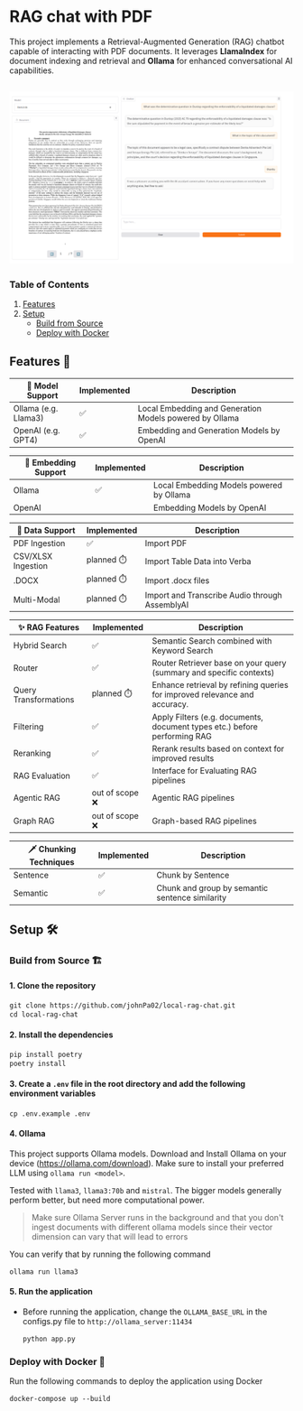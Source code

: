 # RAG chat with PDF
This project implements a Retrieval-Augmented Generation (RAG) chatbot capable of interacting with PDF documents. It leverages **LlamaIndex** for document indexing and retrieval and **Ollama** for enhanced conversational AI capabilities.

![img.png](img/img.png)
---
### Table of Contents
1. [Features](#features-)
2. [Setup](#setup-)
    - [Build from Source](#build-from-source-)
    - [Deploy with Docker](#deploy-with-docker-)

## Features 🚀

| 🤖 Model Support                  | Implemented | Description                                             |
| --------------------------------- | ---------- | ------------------------------------------------------- |
| Ollama (e.g. Llama3)              | ✅         | Local Embedding and Generation Models powered by Ollama |
| OpenAI (e.g. GPT4)                | ✅         | Embedding and Generation Models by OpenAI               |

| 🤖 Embedding Support | Implemented | Description                              |
| -------------------- | ---------- | ---------------------------------------- |
| Ollama               | ✅         | Local Embedding Models powered by Ollama |
| OpenAI               |           | Embedding Models by OpenAI               |

| 📁 Data Support    | Implemented | Description                                   |
|--------------------|------------|-----------------------------------------------|
| PDF Ingestion      | ✅          | Import PDF                                    |
| CSV/XLSX Ingestion | planned ⏱️ | Import Table Data into Verba                  |
| .DOCX              | planned ⏱️ | Import .docx files                            |
| Multi-Modal        | planned ⏱️ | Import and Transcribe Audio through AssemblyAI |

| ✨ RAG Features        | Implemented   | Description                                                                 |
|-----------------------|---------------|-----------------------------------------------------------------------------|
| Hybrid Search         | ✅             | Semantic Search combined with Keyword Search                                |
| Router                | ✅             | Router Retriever base on your query (summary and specific contexts)         |
| Query Transformations | planned ⏱️     | Enhance retrieval by refining queries for improved relevance and accuracy.  |
| Filtering             | ✅             | Apply Filters (e.g. documents, document types etc.) before performing RAG   |
| Reranking             | ✅             | Rerank results based on context for improved results                        |
| RAG Evaluation        | ✅             | Interface for Evaluating RAG pipelines                                      |
| Agentic RAG           | out of scope ❌ | Agentic RAG pipelines                                                       |
| Graph RAG             | out of scope ❌ | Graph-based RAG pipelines                                                   |

| 🗡️ Chunking Techniques | Implemented | Description                                     |
| ---------------------- | ----------- |-------------------------------------------------|
| Sentence               | ✅          | Chunk by Sentence                               |
| Semantic               | ✅          | Chunk and group by semantic sentence similarity |

## Setup 🛠️
### Build from Source 🏗️
#### 1. Clone the repository
```
git clone https://github.com/johnPa02/local-rag-chat.git
cd local-rag-chat
```
#### 2. Install the dependencies
```
pip install poetry
poetry install
```
#### 3. Create a `.env` file in the root directory and add the following environment variables
```
cp .env.example .env
```
#### 4. Ollama
This project supports Ollama models. Download and Install Ollama on your device (https://ollama.com/download). Make sure to install your preferred LLM using `ollama run <model>`.

Tested with `llama3`, `llama3:70b` and `mistral`. The bigger models generally perform better, but need more computational power.

> Make sure Ollama Server runs in the background and that you don't ingest documents with different ollama models since their vector dimension can vary that will lead to errors

You can verify that by running the following command
    
```
ollama run llama3
```
#### 5. Run the application
- Before running the application, change the `OLLAMA_BASE_URL` in the configs.py file to `http://ollama_server:11434`
  ```
  python app.py
  ``` 
### Deploy with Docker 🐳
Run the following commands to deploy the application using Docker
```
docker-compose up --build
```